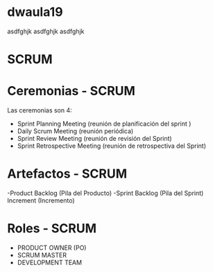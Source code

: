 # dwaula19
asdfghjk
asdfghjk
asdfghjk

# SCRUM
# Ceremonias - SCRUM
Las ceremonias son 4:
- Sprint Planning Meeting (reunión de planificación del sprint )
- Daily Scrum Meeting  (reunión periódica)
- Sprint Review Meeting (reunión de revisión del Sprint)
- Sprint Retrospective Meeting (reunión de retrospectiva del Sprint)

# Artefactos - SCRUM
 -Product Backlog (Pila del Producto) 
 -Sprint Backlog (Pila del Sprint)
 Increment (Incremento)


# Roles - SCRUM
- PRODUCT OWNER (PO)
- SCRUM MASTER
- DEVELOPMENT TEAM 

